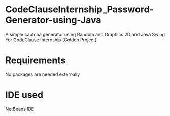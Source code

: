 # CodeClauseInternship_Password-Generator-using-Java
A simple captcha generator using Random and Graphics 2D and Java Swing
For CodeClause Internship (Golden Project)

# Requirements
No packages are needed externally

# IDE used
NetBeans IDE
